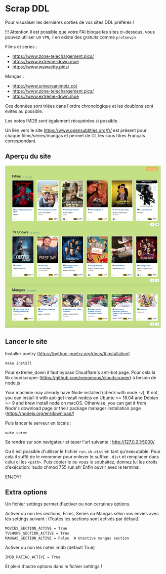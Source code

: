 # Scrap DDL

Pour visualiser les dernières sorties de vos sites DDL préférés !

!!! Attention il est possible que votre FAI bloque les sites ci-dessous, vous pouvez utiliser un `VPN`, 
il en existe des gratuits comme `protonvpn`

Films et séries :

- https://www.zone-telechargement.pics/
- https://www.extreme-down.moe
- https://www.wawacity.pics/

Mangas :

- https://www.universanimeiz.co/
- https://www.zone-telechargement.pics/
- https://www.extreme-down.moe


Ces données sont triées dans l'ordre chronologique et les doublons sont évités au possible.

Les notes IMDB sont également récupérées si possible.

Un lien vers le site https://www.opensubtitles.org/fr/ est présent pour chaque films/series/mangas
et permet de DL les sous titres Français correspondant.


## Aperçu du site

![screenshot](images/homev3.png)


## Lancer le site

Installer poetry (https://python-poetry.org/docs/#installation)

```
make install
```

Pour extreme_down il faut bypass Cloudflare's anti-bot page.
Pour cela la lib cloudscraper (https://github.com/venomous/cloudscraper) à besoin de node.js :

Your machine may already have Node installed (check with node -v). 
If not, you can install it with apt-get install nodejs on 
Ubuntu >= 18.04 and Debian >= 9 and brew install node on macOS. 
Otherwise, you can get it from Node's download page or their 
package manager installation page (https://nodejs.org/en/download/)


Puis lancer le serveur en locale :

```
make serve
```

Se rendre sur son navigateur et taper l'url suivante :
http://127.0.0.1:5000/

Ou il est possible d'utiliser le fichier `run.sh.dist` en tant qu'executable.
Pour cela il suffit de le renommer pour enlever le suffixe `.dist` et remplacer dans celui ci les `<path>`.
Puis copier le ou vous le souhaitez, donnez lui les droits d'exécution:
‘sudo chmod 755 run.sh‘
Enfin ouvrir avec le terminal.

ENJOY!


## Extra options

Un fichier settings permet d'activer ou non certaines options.

Activer ou non les sections, Films, Series ou Mangas selon vos envies avec les settings suivant :
(Toutes les sections sont activés par défaut)

```
MOVIES_SECTION_ACTIVE = True
TVSHOWS_SECTION_ACTIVE = True
MANGAS_SECTION_ACTIVE = False  # Unactive mangas section
```

Activer ou non les notes imdb (default True)

```
IMDB_RATING_ACTIVE = True
```

Et plein d'autre options dans le fichier settings !
